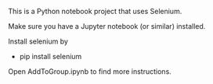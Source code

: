 This is a Python notebook project that uses Selenium.

Make sure you have a Jupyter notebook (or similar) installed.

Install selenium by
- pip install selenium

Open AddToGroup.ipynb to find more instructions.
